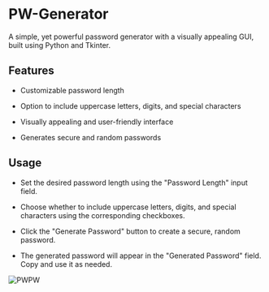 # PW-Generator

A simple, yet powerful password generator with a visually appealing GUI, built using Python and Tkinter.

## Features

* Customizable password length

* Option to include uppercase letters, digits, and special characters

* Visually appealing and user-friendly interface

* Generates secure and random passwords

## Usage

* Set the desired password length using the "Password Length" input field.

* Choose whether to include uppercase letters, digits, and special characters using the corresponding checkboxes.

* Click the "Generate Password" button to create a secure, random password.

* The generated password will appear in the "Generated Password" field. Copy and use it as needed.

![PWPW](https://github.com/Kinginrob/GUI-Password-Generator/assets/89039139/85452797-7581-49c0-b750-3b3528217bbd)


